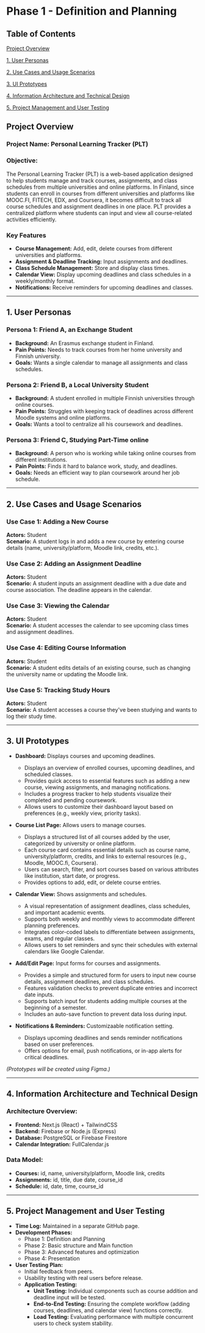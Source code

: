 # **Phase 1 - Definition and Planning**


## Table of Contents
[Project Overview](#project-overview)

[1. User Personas](#1-user-personas)

[2. Use Cases and Usage Scenarios](#2-use-cases-and-usage-scenarios)

[3. UI Prototypes](#3-ui-prototypes)

[4. Information Architecture and Technical Design](#4-information-architecture-and-technical-design)

[5. Project Management and User Testing](#5-project-management-and-user-testing)

## Project Overview
### **Project Name:** Personal Learning Tracker (PLT)

### **Objective:**
The Personal Learning Tracker (PLT) is a web-based application designed to help students manage and track courses, assignments, and class schedules from multiple universities and online platforms. In Finland, since students can enroll in courses from different universities and platforms like MOOC.FI, FITECH, EDX, and Coursera, it becomes difficult to track all course schedules and assignment deadlines in one place. PLT provides a centralized platform where students can input and view all course-related activities efficiently.

### **Key Features**
- **Course Management:** Add, edit, delete courses from different universities and platforms.
- **Assignment & Deadline Tracking:** Input assignments and deadlines.
- **Class Schedule Management:** Store and display class times.
- **Calendar View:** Display upcoming deadlines and class schedules in a weekly/monthly format.
- **Notifications:** Receive reminders for upcoming deadlines and classes.

---

## 1. User Personas

### **Persona 1: Friend A, an Exchange Student**
- **Background:** An Erasmus exchange student in Finland.
- **Pain Points:** Needs to track courses from her home university and Finnish university.
- **Goals:** Wants a single calendar to manage all assignments and class schedules.

### **Persona 2: Friend B, a Local University Student**
- **Background:** A student enrolled in multiple Finnish universities through online courses.
- **Pain Points:** Struggles with keeping track of deadlines across different Moodle systems and online platforms. 
- **Goals:** Wants a tool to centralize all his coursework and deadlines.

### **Persona 3: Friend C, Studying Part-Time online**
- **Background:** A person who is working while taking online courses from different institutions.
- **Pain Points:** Finds it hard to balance work, study, and deadlines.
- **Goals:** Needs an efficient way to plan coursework around her job schedule.

---

## 2. Use Cases and Usage Scenarios

### **Use Case 1: Adding a New Course**
**Actors:** Student  
**Scenario:** A student logs in and adds a new course by entering course details (name, university/platform, Moodle link, credits, etc.).

### **Use Case 2: Adding an Assignment Deadline**
**Actors:** Student  
**Scenario:** A student inputs an assignment deadline with a due date and course association. The deadline appears in the calendar.

### **Use Case 3: Viewing the Calendar**
**Actors:** Student  
**Scenario:** A student accesses the calendar to see upcoming class times and assignment deadlines.

### **Use Case 4: Editing Course Information**
**Actors:** Student  
**Scenario:** A student edits details of an existing course, such as changing the university name or updating the Moodle link.

### **Use Case 5: Tracking Study Hours**
**Actors:** Student  
**Scenario:** A student accesses a course they've been studying and wants to log their study time.

---

## 3. UI Prototypes
- **Dashboard:** Displays courses and upcoming deadlines.
  - Displays an overview of enrolled courses, upcoming deadlines, and scheduled classes.
  - Provides quick access to essential features such as adding a new course, viewing assignments, and managing notifications.
  - Includes a progress tracker to help students visualize their completed and pending coursework.
  - Allows users to customize their dashboard layout based on preferences (e.g., weekly view, priority tasks).

- **Course List Page:** Allows users to manage courses.
  - Displays a structured list of all courses added by the user, categorized by university or online platform.
  - Each course card contains essential details such as course name, university/platform, credits, and links to external resources (e.g., Moodle, MOOC.fi, Coursera).
  - Users can search, filter, and sort courses based on various attributes like institution, start date, or progress.
  - Provides options to add, edit, or delete course entries.

- **Calendar View:** Shows assignments and schedules.
  - A visual representation of assignment deadlines, class schedules, and important academic events.
  - Supports both weekly and monthly views to accommodate different planning preferences.
  - Integrates color-coded labels to differentiate between assignments, exams, and regular classes.
  - Allows users to set reminders and sync their schedules with external calendars like Google Calendar.
- **Add/Edit Page:** Input forms for courses and assignments.
  - Provides a simple and structured form for users to input new course details, assignment deadlines, and class schedules.
  - Features validation checks to prevent duplicate entries and incorrect date inputs.
  - Supports batch input for students adding multiple courses at the beginning of a semester.
  - Includes an auto-save function to prevent data loss during input.
- **Notifications & Reminders:** Customizaable notification setting.
  - Displays upcoming deadlines and sends reminder notifications based on user preferences.
  - Offers options for email, push notifications, or in-app alerts for critical deadlines.

*(Prototypes will be created using Figma.)*

---

## 4. Information Architecture and Technical Design
### **Architecture Overview:**
- **Frontend:** Next.js (React) + TailwindCSS
- **Backend:** Firebase or Node.js (Express)
- **Database:** PostgreSQL or Firebase Firestore
- **Calendar Integration:** FullCalendar.js

### **Data Model:**
- **Courses:** id, name, university/platform, Moodle link, credits
- **Assignments:** id, title, due date, course_id
- **Schedule:** id, date, time, course_id

---

## 5. Project Management and User Testing
- **Time Log:** Maintained in a separate GitHub page.
- **Development Phases:**
  - Phase 1: Definition and Planning
  - Phase 2: Basic structure and Main function
  - Phase 3: Advanced features and optimization
  - Phase 4: Presentation
- **User Testing Plan:**
  - Initial feedback from peers.
  - Usability testing with real users before release.
  - **Application Testing:**
    - **Unit Testing:** Individual components such as course addition and deadline input will be tested.
    - **End-to-End Testing:** Ensuring the complete workflow (adding courses, deadlines, and calendar view) functions correctly.
    - **Load Testing:** Evaluating performance with multiple concurrent users to check system stability.


